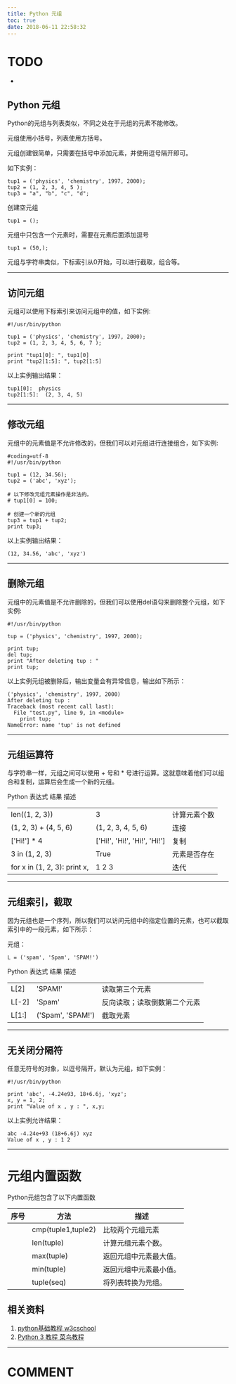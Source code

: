 ```yaml
---
title: Python 元组
toc: true
date: 2018-06-11 22:58:32
---
```


# TODO


  * 





## Python 元组


Python的元组与列表类似，不同之处在于元组的元素不能修改。

元组使用小括号，列表使用方括号。

元组创建很简单，只需要在括号中添加元素，并使用逗号隔开即可。

如下实例：


    tup1 = ('physics', 'chemistry', 1997, 2000);
    tup2 = (1, 2, 3, 4, 5 );
    tup3 = "a", "b", "c", "d";

创建空元组


    tup1 = ();

元组中只包含一个元素时，需要在元素后面添加逗号


    tup1 = (50,);


元组与字符串类似，下标索引从0开始，可以进行截取，组合等。



* * *





## 访问元组


元组可以使用下标索引来访问元组中的值，如下实例:


    #!/usr/bin/python
    
    tup1 = ('physics', 'chemistry', 1997, 2000);
    tup2 = (1, 2, 3, 4, 5, 6, 7 );
    
    print "tup1[0]: ", tup1[0]
    print "tup2[1:5]: ", tup2[1:5]


以上实例输出结果：


    tup1[0]:  physics
    tup2[1:5]:  (2, 3, 4, 5)





* * *





## 修改元组


元组中的元素值是不允许修改的，但我们可以对元组进行连接组合，如下实例:


    #coding=utf-8
    #!/usr/bin/python
    
    tup1 = (12, 34.56);
    tup2 = ('abc', 'xyz');
    
    # 以下修改元组元素操作是非法的。
    # tup1[0] = 100;
    
    # 创建一个新的元组
    tup3 = tup1 + tup2;
    print tup3;


以上实例输出结果：


    (12, 34.56, 'abc', 'xyz')





* * *





## 删除元组


元组中的元素值是不允许删除的，但我们可以使用del语句来删除整个元组，如下实例:


    #!/usr/bin/python
    
    tup = ('physics', 'chemistry', 1997, 2000);
    
    print tup;
    del tup;
    print "After deleting tup : "
    print tup;


以上实例元组被删除后，输出变量会有异常信息，输出如下所示：


    ('physics', 'chemistry', 1997, 2000)
    After deleting tup :
    Traceback (most recent call last):
      File "test.py", line 9, in <module>
        print tup;
    NameError: name 'tup' is not defined





* * *





## 元组运算符


与字符串一样，元组之间可以使用 + 号和 * 号进行运算。这就意味着他们可以组合和复制，运算后会生成一个新的元组。
<table class="reference" >
<tbody >
<tr >
Python 表达式
结果
描述
</tr>
<tr >

<td >len((1, 2, 3))
</td>

<td >3
</td>

<td >计算元素个数
</td>
</tr>
<tr >

<td >(1, 2, 3) + (4, 5, 6)
</td>

<td >(1, 2, 3, 4, 5, 6)
</td>

<td >连接
</td>
</tr>
<tr >

<td >['Hi!'] * 4
</td>

<td >['Hi!', 'Hi!', 'Hi!', 'Hi!']
</td>

<td >复制
</td>
</tr>
<tr >

<td >3 in (1, 2, 3)
</td>

<td >True
</td>

<td >元素是否存在
</td>
</tr>
<tr >

<td >for x in (1, 2, 3): print x,
</td>

<td >1 2 3
</td>

<td >迭代
</td>
</tr>
</tbody>
</table>



* * *





## 元组索引，截取


因为元组也是一个序列，所以我们可以访问元组中的指定位置的元素，也可以截取索引中的一段元素，如下所示：

元组：


    L = ('spam', 'Spam', 'SPAM!')



<table class="reference" >
<tbody >
<tr >
Python 表达式
结果
描述
</tr>
<tr >

<td >L[2]
</td>

<td >'SPAM!'
</td>

<td >读取第三个元素
</td>
</tr>
<tr >

<td >L[-2]
</td>

<td >'Spam'
</td>

<td >反向读取；读取倒数第二个元素
</td>
</tr>
<tr >

<td >L[1:]
</td>

<td >('Spam', 'SPAM!')
</td>

<td >截取元素
</td>
</tr>
</tbody>
</table>



* * *

## 无关闭分隔符


任意无符号的对象，以逗号隔开，默认为元组，如下实例：


    #!/usr/bin/python
    
    print 'abc', -4.24e93, 18+6.6j, 'xyz';
    x, y = 1, 2;
    print "Value of x , y : ", x,y;

以上实例允许结果：


    abc -4.24e+93 (18+6.6j) xyz
    Value of x , y : 1 2





* * *



# 元组内置函数

Python元组包含了以下内置函数

| 序号 | 方法               | 描述                   |
| ---- | ------------------ | ---------------------- |
|      | cmp(tuple1,tuple2) | 比较两个元组元素       |
|      | len(tuple)         | 计算元组元素个数。     |
|      | max(tuple)         | 返回元组中元素最大值。 |
|      | min(tuple)         | 返回元组中元素最小值。 |
|      | tuple(seq)         | 将列表转换为元组。     |









## 相关资料

1. [python基础教程 w3cschool](https://www.w3cschool.cn/python/)
2. [Python 3 教程 菜鸟教程](http://www.runoob.com/python3/python3-tutorial.html)















* * *





# COMMENT




